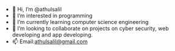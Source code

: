 - 👋 Hi, I’m @athulsalil
- 👀 I’m interested in programming
- 🌱 I’m currently learning computer science engineering
- 💞️ I’m looking to collaborate on projects on cyber security, web developing and app developing.
- 📫 Email:athulsalil@gmail.com

<!---
athulsalil/athulsalil is a ✨ special ✨ repository because its `README.md` (this file) appears on your GitHub profile.
You can click the Preview link to take a look at your changes.
--->

